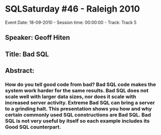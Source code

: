 # SQLSaturday #46 - Raleigh 2010
Event Date: 18-09-2010 - Session time: 00:00:00 - Track: Track 5
## Speaker: Geoff Hiten
## Title: Bad SQL
## Abstract:
### How do you tell good code from bad?  Bad SQL code makes the system work harder for the same results.  Bad SQL does not scale well with larger data sizes, nor does it scale with increased server activity.  Extreme Bad SQL can bring a server to a grinding halt.   This presentation shows you how and why certain commonly used SQL constructions are Bad SQL.  Bad SQL is not very useful by itself so each example includes its Good SQL counterpart.
